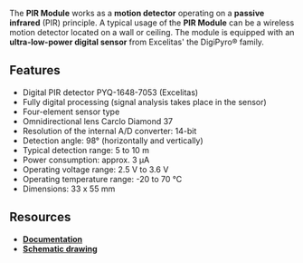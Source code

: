 The **PIR Module** works as a **motion detector** operating on a **passive infrared** (PIR) principle. A typical usage of the **PIR Module** can be a wireless motion detector located on a wall or ceiling. The module is equipped with an **ultra-low-power digital sensor** from Excelitas' the DigiPyro® family.

## Features

* Digital PIR detector PYQ-1648-7053 (Excelitas)
* Fully digital processing (signal analysis takes place in the sensor)
* Four-element sensor type
* Omnidirectional lens Carclo Diamond 37
* Resolution of the internal A/D converter: 14-bit
* Detection angle: 98° (horizontally and vertically)
* Typical detection range: 5 to 10 m
* Power consumption: approx. 3 μA
* Operating voltage range: 2.5 V to 3.6 V
* Operating temperature range: -20 to 70 °C
* Dimensions: 33 x 55 mm

## Resources

* [**Documentation**](https://www.bigclown.com/doc/hardware/about-pir-module/)
* [**Schematic drawing**](https://github.com/bigclownlabs/bc-hardware/tree/master/out/bc-module-pir)
